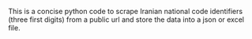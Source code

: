 This is a concise python code to scrape Iranian national code identifiers (three first digits) from a public url and store the data into a json or excel file.